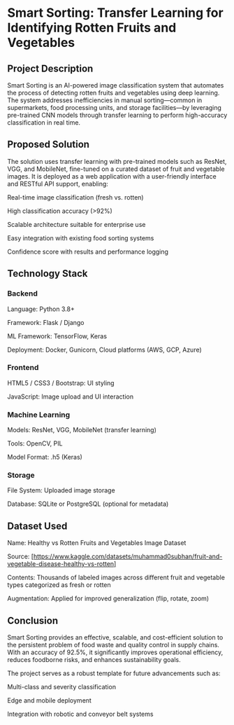 # Smart Sorting: Transfer Learning for Identifying Rotten Fruits and Vegetables

## Project Description
Smart Sorting is an AI-powered image classification system that automates the process of detecting rotten fruits and vegetables using deep learning. The system addresses inefficiencies in manual sorting—common in supermarkets, food processing units, and storage facilities—by leveraging pre-trained CNN models through transfer learning to perform high-accuracy classification in real time.

##  Proposed Solution
The solution uses transfer learning with pre-trained models such as ResNet, VGG, and MobileNet, fine-tuned on a curated dataset of fruit and vegetable images. It is deployed as a web application with a user-friendly interface and RESTful API support, enabling:

Real-time image classification (fresh vs. rotten)

High classification accuracy (>92%)

Scalable architecture suitable for enterprise use

Easy integration with existing food sorting systems

Confidence score with results and performance logging

## Technology Stack

### Backend

Language: Python 3.8+

Framework: Flask / Django

ML Framework: TensorFlow, Keras

Deployment: Docker, Gunicorn, Cloud platforms (AWS, GCP, Azure)

### Frontend

HTML5 / CSS3 / Bootstrap: UI styling

JavaScript: Image upload and UI interaction

### Machine Learning

Models: ResNet, VGG, MobileNet (transfer learning)

Tools: OpenCV, PIL

Model Format: .h5 (Keras)

### Storage

File System: Uploaded image storage

Database: SQLite or PostgreSQL (optional for metadata)

## Dataset Used

Name: Healthy vs Rotten Fruits and Vegetables Image Dataset

Source: [https://www.kaggle.com/datasets/muhammad0subhan/fruit-and-vegetable-disease-healthy-vs-rotten]

Contents: Thousands of labeled images across different fruit and vegetable types categorized as fresh or rotten

Augmentation: Applied for improved generalization (flip, rotate, zoom)

## Conclusion

Smart Sorting provides an effective, scalable, and cost-efficient solution to the persistent problem of food waste and quality control in supply chains. With an accuracy of 92.5%, it significantly improves operational efficiency, reduces foodborne risks, and enhances sustainability goals.

The project serves as a robust template for future advancements such as:

Multi-class and severity classification

Edge and mobile deployment

Integration with robotic and conveyor belt systems
